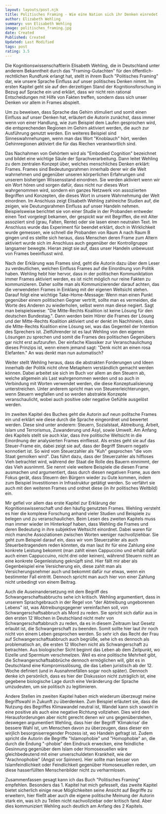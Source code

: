 ```yaml
---
layout: layouts/post.njk
title: Politisches Framing - Wie eine Nation sich ihr Denken einredet -und daraus Politik macht
author: Elizabeth Wehling
summary: von Elisabeth Wehling
image: politisches_framing.jpg
date: Created
Published: Created
Updated: Last Modified
tags: post
rating: 3.5
---
```


Die Kognitionswissenschaftlerin Elisabeth Wehling, die in Deutschland unter anderem Bekanntheit durch das "Framing-Gutachten" für den öffentlich-rechtlichen Rundfunk erlangt hat, stellt in ihrem Buch "Politisches Framing" dar, wie unsere Sprache Einfluss auf unser politisches Denken nimmt. 
Im ersten Kapitel geht sie auf den derzeitigen Stand der Kognitionsforschung in Bezug auf Sprache ein und erklärt, dass wir nicht rein rational Entscheidungen mit Hilfe von Fakten treffen, sondern  dass sich unser Denken vor allem in Frames abspielt. 
<br/>

Um zu beweisen, dass Sprache das Gehirn stimuliert und somit einen Einfluss auf unser Denken hat, erläutert die Autorin zunächst, dass immer wenn von einer Handlung, wie zum Beispiel dem Laufen gesprochen wird, die entsprechenden Regionen im Gehirn aktiviert werden, die auch zur Ausführung genutzt werden. Ein weiteres Beispiel sind Sinneswahrnehungen, wenn man das Wort "Knoblauch" hört, werden Gehirnregionen aktiviert die für das Riechen verantwortlich sind.

Das Nachahmen von Gehörtem wird als "Embodied Cognition" bezeichnet und bildet eine wichtige Säule der Sprachverarbeitung. 
Dann leitet Wehling zu dem zentralen Konzept über, welches menschliches Denken erklärt: Frames. 
Frames sind Bedeutungsrahmen innerhalb derer wir die Welt wahrnehmen und gegenüber unseren körperlichen Erfahrungen und unserem bisherigen Wissensstand einordnen. Sie werden aktiviert wenn wir ein Wort hören und sorgen dafür, dass nicht nur dieses Wort wahrgenommen wird, sondern ein ganzes Netzwerk von assoziierten Begriffen und Konzepten, die dieses Wort in unsere Wahrnehmung der Welt einordnen. 
Im Anschluss zeigt Elisabeth Wehling zahlreiche Studien auf, die zeigen, wie Deutungsrahmen Einfluss auf unser Handeln nehmen. Beispielsweise berichtet sie von einer Studie in der Probanden entweder einen Text vorgelegt bekamen, der gespickt war mit Begriffen, die mit Alter assoziiert sind (grau, Falten, Rente) oder sie lasen einen neutralen Text. Im Anschluss wurde das Experiment für beendet erklärt, doch in Wirklichkeit wurde gemessen, wie schnell die Probanden von Raum A nach Raum B gingen und es stellte sich heraus, dass Menschen deren Frame zum Altern aktiviert wurde sich im Anschluss auch gegenüber der Kontrollgruppe langsamer bewegte. Hieran zeigt sie auf, dass unser Handeln unbewusst von Frames beeinflusst wird. 

Nach der Erklärung was Frames sind, geht die Autorin dazu über dem Leser zu verdeutlichen, welchen Einfluss Frames auf die Einordnung von Politik haben. Wehling hebt hier hervor, dass in der politischen Kommuniktation immer Frames aktiviert werden, es ist nicht möglich nur reine Fakten zu kommunizieren. Daher sollte man als Kommunizierender darauf achten, das die verwendeten Frames in Einklang mit der eigenen Weltsicht stehen. 
Darauf folgt eine wichtige Take-Home-Message: Wenn man einen Punkt gegenüber einem politischen Gegner vertritt, sollte man es vermeiden, die Worte des Anderen zu wiederholen, selbst wenn man diese negiert. Sagt man beispielsweise: "Die Mitte-Rechts Koalition ist keine Lösung für den deutschen Bundestag.". Dann werden beim Hörer die Frames der Lösung und der Mitte-Rechts Koalition aktiviert und er denkt im Nachhinein, dass die Mitte-Rechts Koalition eine Lösung sei, was das Gegenteil der Intention des Sprechers ist. Zielführender ist es laut Wehling von den eigenen Lösungen zu sprechen und somit die Frames des politischen Gegenübers gar nicht erst aufzurufen. Der einfache Klassiker zur Veranschaulichung dieses Prinzips ist, wenn einem jemand sagt: "Denk nicht an einen rosa Elefanten." An was denkt man nun automatisch? 

Weiter stellt Wehling heraus, dass die abstrakten Forderungen und Ideen innerhalb der Politik nicht ohne Metaphern verständlich gemacht werden können. Dabei arbeitet sie sich im Buch vor allem an den Steuern ab, welche allgemein als Last wahrgenommen werden und so auch in Verbindung mit Worten verwendet werden, die diese Konzeptualisierung unterstreichen. Unter anderem spricht man von Steuererleichterungen, wenn Steuern wegfallen und so werden abstrakte Konzepte veranschaulicht, wobei auch positive oder negative Gefühle ausgelöst werden. 

 Im zweiten Kapitel des Buches geht die Autorin auf neun politsche Frames ein und erklärt wie diese durch die Sprache eingeordnet und bewertet werden. Diese sind unter anderem: Steuern, Sozialstaat, Abtreibung, Arbeit, Islam und Terrorismus, Zuwanderung und Asyl, sowie Umwelt. Am Anfang des Kapitels stellt sie auch klar, dass ihre politische Weltsicht in die Einordnung der analysierten Frames einfliesst.
 Als erstes geht sie auf das Steuer-Frame ein, dabei zeigt sie auf, dass der Begriff Steuern negativ konnotiert ist. So wird vom Steuerzahler als "Kuh" gesprochen "die vom Staat gemolken wird". Das führt dazu, dass der Steuerzahler als hilfloses Vieh betrachtet wird, während der Staat die Rolle des Bauern einnimmt, der das Vieh ausnimmt. Sie nennt viele weitere Beispiele die diesen Frame ausmachen und argumentiert, dass durch diesen negativen Frame, aus dem Fokus gerät, dass Steuern den Bürgern wieder zu Gute kommen, indem zum Beispiel Investitionen in Infrastruktur getätigt werden. 
 So verfährt sie auch mit den weiteren Frames und ordnet diese (in ihr politisches Weltbild) ein. 
 
 Mir gefiel vor allem das erste Kapitel zur Erklärung der Kognitionswissenschaft und den häufig genutzten Frames. Wehling versteht es hier die komplexe Forschung anhand vieler Studien und Beispiele zu belegen und zu veranschaulichen. Beim Lesen des zweiten Kapitels muss man immer wieder im Hinterkopf haben, dass Wehling die Frames und deren Bedeutung in ihre subjektive Weltsicht einordnet. Dabei waren für mich manche Assoziationen zwischen Worten weniger nachvollziehbar. Sie geht zum Beispiel darauf ein, dass wir vom Steuerzahler als auch Steuerbeitragendem reden könnten, da man laut ihr für eine Zahlung eine konkrete Leistung bekommt (man zahlt einen Cappuccino und erhält dafür auch einen Cappuccuino, nicht drei oder keinen), während Steuern nicht an eine konkrete Gegenleistung geknüpft sind. Hier fällt mir aber als Gegenbeispiel eine Versicherung ein, diese zahlt man als Versicherungsnehmer auch und bekommt dafür nur etwas, wenn ein bestimmter Fall eintritt. Dennoch spricht man auch hier von einer Zahlung nicht unbedingt von einem Beitrag.
  
 Auch die Auseinandersetzung mit dem Begriff des Schwangerschaftsabbruchs sehe ich kritisch. Wehling argumentiert, dass in unserem Sprachgebrauch in der Regel von "der Abtreibung ungeborenen Lebens" ist, was Abtreibungsgegener vereinfachen soll, von Schwangerschaftsabbruch als Mord zu reden. Sie spricht sich dafür aus in den ersten 12 Wochen in Deutschland nicht mehr von Schwangerschaftabbruch zu reden, da es in diesem Zeitraum laut Gesetz erlaubt ist, die Schwangerschaft zu beenden. Somit sollte hier laut ihr noch nicht von einem Leben gesprochen werden. So sehr ich das Recht der Frau auf Schwangerschaftsabbruch auch begrüße, sehe ich es dennoch als problematisch an, die ersten 12 Wochen nicht als Schwangerschaft zu betrachten. Aus biologischer Sicht beginnt das Leben ab dem Zeitpunkt, wo Eizelle und Spermium verschmelzen. Weil es eine politische Mehrheit gibt, die Schwangerschaftsabbrüche dennoch ermöglichen will, gibt es in Deutschland eine Kompromisslösung, die das Leben juristisch ab der 12. Woche definiert (und in Ausnahmefällen sogar noch später). Dennoch denke ich persönlich, dass es hier der Diskussion nicht zuträglich ist, eine gegebene biologische Lage durch eine Veränderung der Sprache umzudeuten, um sie politisch zu legitimieren. 
 
 Andere Stellen im zweiten Kapitel haben mich wiederum überzeugt meine Begriffswahl in Zukunft zu überdenken. Zum Beispiel erläutert sie, dass die Nutzung des Begriffes Klimawandel neutral ist, Wandel kann sich sowohl in eine positive als auch eine negative Richtung vollziehen. Dies wird den Herausforderungen aber nicht gerecht denen wir uns gegenüberstehen, deswegen argumentiert Wehling, dass hier der Begriff 'Klimakrise' die bessere Wahl ist, um Menschen davon zu überzeugen, dass dieser ein wirjlich besorgniserregender Prozess ist, wo Handeln gefragt ist. Zudem spricht die Autorin die Begriffe "Islamophobie" und "Homophobie" an, die durch die Endung "-phobie" den Eindruck erwecken, eine feindliche Gesinnung gegenüber dem Islam oder Homosexuellen wäre gleichbedeutend mit einer unverschuldeten Krankheit, wie der "Arachnophobie" (Angst vor Spinnen). Hier sollte man besser von Islamfeindlichkeit oder Feindlichkeit gegenüber Homosexuellen reden, um diese hasserfüllten Menschenbilder nicht zu verharmlosen. 
 <br/>

 Zusammenfassen gesagt kann ich das Buch "Politisches Framing" empfehlen. Besonders das 1. Kapitel hat mich gefesselt, das zweite Kapitel bietet sicherlich einige neue Möglichkeiten seine Ansicht auf Begriffe zu erweitern, hier fließt aber auch die eigene politische Meinung der Autorin stark ein, was ich zu Teilen nicht nachvollziebar oder kritisch fand. Aber dies kommuniziert Wehling auch deutlich am Anfang des 2 Kapitels. 



 